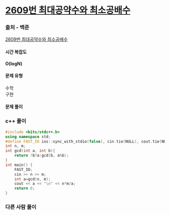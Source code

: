 # [2609번 최대공약수와 최소공배수](https://www.acmicpc.net/problem/2609)

### 출처 - 백준
[2609번 최대공약수와 최소공배수](https://www.acmicpc.net/problem/2609)

#### 시간 복잡도
**O(logN)**

#### 문제 유형
수학  
구현

#### 문제 풀이

### c++ 풀이
```c++
#include <bits/stdc++.h>
using namespace std;
#define FAST_IO ios::sync_with_stdio(false), cin.tie(NULL), cout.tie(NULL)
int n, m;
int gcd(int a, int b){
    return !b?a:gcd(b, a%b);
}
int main() {
    FAST_IO;
    cin >> n >> m;
    int a=gcd(n, m);
    cout << a << "\n" << n*m/a;
    return 0;
}
```

### 다른 사람 풀이
```c++

```